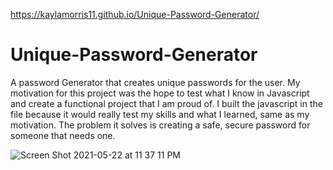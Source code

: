 https://kaylamorris11.github.io/Unique-Password-Generator/
# Unique-Password-Generator
A password Generator that creates unique passwords for the user.
My motivation for this project was the hope to test what I know in Javascript and create a functional project that I am proud of.
I built the javascript in the file because it would really test my skills and what I learned, same as my motivation.
The problem it solves is creating a safe, secure password for someone that needs one.

![Screen Shot 2021-05-22 at 11 37 11 PM](https://user-images.githubusercontent.com/78561316/119250696-ba2c9e80-bb56-11eb-84fd-d05949127611.png)
